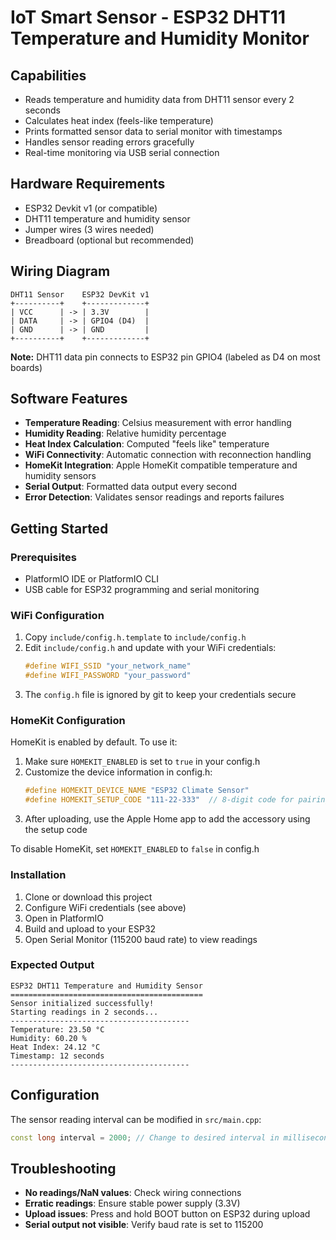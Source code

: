 # IoT Smart Sensor - ESP32 DHT11 Temperature and Humidity Monitor

## Capabilities

- Reads temperature and humidity data from DHT11 sensor every 2 seconds
- Calculates heat index (feels-like temperature)
- Prints formatted sensor data to serial monitor with timestamps
- Handles sensor reading errors gracefully
- Real-time monitoring via USB serial connection

## Hardware Requirements

- ESP32 Devkit v1 (or compatible)
- DHT11 temperature and humidity sensor
- Jumper wires (3 wires needed)
- Breadboard (optional but recommended)

## Wiring Diagram

```
DHT11 Sensor    ESP32 DevKit v1
+----------+    +-------------+
| VCC      | -> | 3.3V        |
| DATA     | -> | GPIO4 (D4)  |
| GND      | -> | GND         |
+----------+    +-------------+
```

**Note:** DHT11 data pin connects to ESP32 pin GPIO4 (labeled as D4 on most boards)

## Software Features

- **Temperature Reading**: Celsius measurement with error handling
- **Humidity Reading**: Relative humidity percentage
- **Heat Index Calculation**: Computed "feels like" temperature
- **WiFi Connectivity**: Automatic connection with reconnection handling
- **HomeKit Integration**: Apple HomeKit compatible temperature and humidity sensors
- **Serial Output**: Formatted data output every second
- **Error Detection**: Validates sensor readings and reports failures

## Getting Started

### Prerequisites
- PlatformIO IDE or PlatformIO CLI
- USB cable for ESP32 programming and serial monitoring

### WiFi Configuration
1. Copy `include/config.h.template` to `include/config.h`
2. Edit `include/config.h` and update with your WiFi credentials:
   ```cpp
   #define WIFI_SSID "your_network_name"
   #define WIFI_PASSWORD "your_password"
   ```
3. The `config.h` file is ignored by git to keep your credentials secure

### HomeKit Configuration
HomeKit is enabled by default. To use it:
1. Make sure `HOMEKIT_ENABLED` is set to `true` in your config.h
2. Customize the device information in config.h:
   ```cpp
   #define HOMEKIT_DEVICE_NAME "ESP32 Climate Sensor"
   #define HOMEKIT_SETUP_CODE "111-22-333"  // 8-digit code for pairing
   ```
3. After uploading, use the Apple Home app to add the accessory using the setup code

To disable HomeKit, set `HOMEKIT_ENABLED` to `false` in config.h

### Installation
1. Clone or download this project
2. Configure WiFi credentials (see above)
3. Open in PlatformIO
4. Build and upload to your ESP32
5. Open Serial Monitor (115200 baud rate) to view readings

### Expected Output
```
ESP32 DHT11 Temperature and Humidity Sensor
===========================================
Sensor initialized successfully!
Starting readings in 2 seconds...
----------------------------------------
Temperature: 23.50 °C
Humidity: 60.20 %
Heat Index: 24.12 °C
Timestamp: 12 seconds
----------------------------------------
```

## Configuration

The sensor reading interval can be modified in `src/main.cpp`:
```cpp
const long interval = 2000; // Change to desired interval in milliseconds
```

## Troubleshooting

- **No readings/NaN values**: Check wiring connections
- **Erratic readings**: Ensure stable power supply (3.3V)
- **Upload issues**: Press and hold BOOT button on ESP32 during upload
- **Serial output not visible**: Verify baud rate is set to 115200